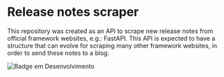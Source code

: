 # Release notes scraper 

This repository was created as an API to scrape new release notes from official framework websites, e.g.: FastAPI. This API is expected to have a structure that can evolve for scraping many other framework websites, in order to send these notes to a blog.

![Badge em Desenvolvimento](http://img.shields.io/static/v1?label=STATUS&message=IN%20DEVELOPMENT&color=GREEN&style=for-the-badge)

